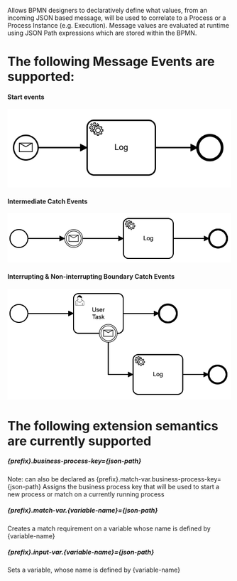 Allows BPMN designers to declaratively define what values, from an incoming JSON based message, will be used to correlate to a Process or a Process Instance (e.g. Execution).  Message values are evaluated at runtime using JSON Path expressions which are stored within the BPMN.

The following Message Events are supported:
=====
#### Start events
![Start Event Message](docs/images/start-message.png "Start Event Message")

#### Intermediate Catch Events
![Intermediate Catch Message](docs/images/intermediate-catch.png "Intermediate Catch Message")

#### Interrupting & Non-interrupting Boundary Catch Events
![Interupting Boundary Message](docs/images/interupting-boundary.png "Interupting Boundary Message")

The following extension semantics are currently supported
====== 
##### {prefix}.business-process-key={json-path}
Note: can also be declared as {prefix}.match-var.business-process-key={json-path}
Assigns the business process key that will be used to start a new process or match on a currently running process
##### {prefix}.match-var.{variable-name}={json-path}
Creates a match requirement on a variable whose name is defined by {variable-name}
##### {prefix}.input-var.{variable-name}={json-path}
Sets a variable, whose name is defined by {variable-name}
